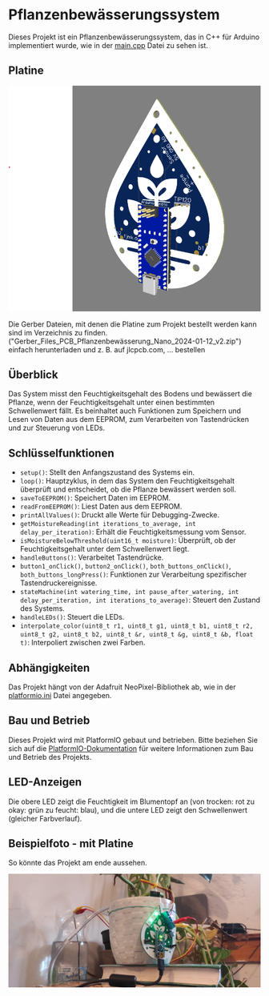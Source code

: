 # Pflanzenbewässerungssystem

Dieses Projekt ist ein Pflanzenbewässerungssystem, das in C++ für Arduino implementiert wurde, wie in der [main.cpp](src/main.cpp) Datei zu sehen ist.

## Platine

<p align="center">
  <img src="platine.png" alt="Hier sollte das Foto sein">
</p>
Die Gerber Dateien, mit denen die Platine zum Projekt bestellt werden kann sind im Verzeichnis zu finden. ("Gerber_Files_PCB_Pflanzenbewässerung_Nano_2024-01-12_v2.zip") einfach herunterladen und z. B. auf jlcpcb.com, ... bestellen

## Überblick

Das System misst den Feuchtigkeitsgehalt des Bodens und bewässert die Pflanze, wenn der Feuchtigkeitsgehalt unter einen bestimmten Schwellenwert fällt. Es beinhaltet auch Funktionen zum Speichern und Lesen von Daten aus dem EEPROM, zum Verarbeiten von Tastendrücken und zur Steuerung von LEDs.

## Schlüsselfunktionen

- `setup()`: Stellt den Anfangszustand des Systems ein.
- `loop()`: Hauptzyklus, in dem das System den Feuchtigkeitsgehalt überprüft und entscheidet, ob die Pflanze bewässert werden soll.
- `saveToEEPROM()`: Speichert Daten im EEPROM.
- `readFromEEPROM()`: Liest Daten aus dem EEPROM.
- `printAllValues()`: Druckt alle Werte für Debugging-Zwecke.
- `getMoistureReading(int iterations_to_average, int delay_per_iteration)`: Erhält die Feuchtigkeitsmessung vom Sensor.
- `isMoistureBelowThreshold(uint16_t moisture)`: Überprüft, ob der Feuchtigkeitsgehalt unter dem Schwellenwert liegt.
- `handleButtons()`: Verarbeitet Tastendrücke.
- `button1_onClick()`, `button2_onClick()`, `both_buttons_onClick()`, `both_buttons_longPress()`: Funktionen zur Verarbeitung spezifischer Tastendruckereignisse.
- `stateMachine(int watering_time, int pause_after_watering, int delay_per_iteration, int iterations_to_average)`: Steuert den Zustand des Systems.
- `handleLEDs()`: Steuert die LEDs.
- `interpolate_color(uint8_t r1, uint8_t g1, uint8_t b1, uint8_t r2, uint8_t g2, uint8_t b2, uint8_t &r, uint8_t &g, uint8_t &b, float t)`: Interpoliert zwischen zwei Farben.

## Abhängigkeiten

Das Projekt hängt von der Adafruit NeoPixel-Bibliothek ab, wie in der [platformio.ini](platformio.ini) Datei angegeben.

## Bau und Betrieb

Dieses Projekt wird mit PlatformIO gebaut und betrieben. Bitte beziehen Sie sich auf die [PlatformIO-Dokumentation](https://docs.platformio.org/page/projectconf.html) für weitere Informationen zum Bau und Betrieb des Projekts.

## LED-Anzeigen

Die obere LED zeigt die Feuchtigkeit im Blumentopf an (von trocken: rot zu okay: grün zu feucht: blau), und die untere LED zeigt den Schwellenwert (gleicher Farbverlauf).

## Beispielfoto - mit Platine

So könnte das Projekt am ende aussehen.

![Hier sollte das Foto sein](pflanzenfoto.jpg)